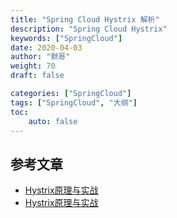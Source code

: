 ```yaml
---  
title: "Spring Cloud Hystrix 解析"
description: "Spring Cloud Hystrix"
keywords: ["SpringCloud"]
date: 2020-04-03
author: "默哥"
weight: 70
draft: false

categories: ["SpringCloud"]
tags: ["SpringCloud", "大纲"]  
toc: 
    auto: false
---
```


## 参考文章 
* [Hystrix原理与实战 ](https://juejin.cn/post/6844903912869199885)
* [Hystrix原理与实战 ](https://zhuanlan.zhihu.com/p/341297080)